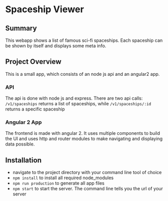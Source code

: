 # Spaceship Viewer

## Summary

This webapp shows a list of famous sci-fi spaceships. Each spaceship can be shown by itself and displays some meta info. 

## Project Overview

This is a small app, which consists of an node js api and an angular2 app.

### API

The api is done with node js and express. There are two api calls: `/v1/spaceships` returns a list of spaceships, while `/v1/spaceships/:id` returns a specific spaceship

### Angular 2 App

The frontend is made with angular 2. It uses multiple components to build the UI and uses http and router modules to make navigating and displaying data possible. 

## Installation

- navigate to the project directory with your command line tool of choice
- `npm install` to install all required node_modules
- `npm run production` to generate all app files
- `npm start` to start the server. The command line tells you the url of your server